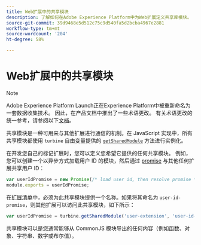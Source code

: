```yaml
---
title: Web扩展中的共享模块
description: 了解如何在Adobe Experience Platform中为Web扩展定义共享库模块。
source-git-commit: 39d9468e5d512c75c9d540fa5d2bcba4967e2881
workflow-type: tm+mt
source-wordcount: '204'
ht-degree: 58%

---
```


# Web扩展中的共享模块

>[!NOTE]
>
>Adobe Experience Platform Launch正在Experience Platform中被重新命名为一套数据收集技术。 因此，在产品文档中推出了一些术语更改。 有关术语更改的统一参考，请参阅以下[文档](../../term-updates.md)。

共享模块是一种可用来与其他扩展进行通信的机制。在 JavaScript 实现中，所有共享模块都使用 `turbine` 自由变量提供的 [`getSharedModule`](../turbine.md#shared) 方法进行实例化。

在开发您自己的标记扩展时，您可以定义您希望它提供的任何共享模块。 例如，您可以创建一个以异步方式加载用户 ID 的模块，然后通过 [promise](https://developer.mozilla.org/zh-CN/docs/Web/JavaScript/Reference/Global_Objects/Promise) 与其他任何扩展共享用户 ID：

```javascript
var userIdPromise = new Promise(/* load user id, then resolve promise */);
module.exports = userIdPromise;
```

在[扩展清单](../manifest.md)中，必须为此共享模块提供一个名称。如果将其命名为 `user-id-promise`，则其他扩展可以访问此共享模块，如下所示：

```javascript
var userIdPromise = turbine.getSharedModule('user-extension', 'user-id-promise');
```

共享模块可以是您通常能够从 CommonJS 模块导出的任何内容（例如函数、对象、字符串、数字或布尔值）。

